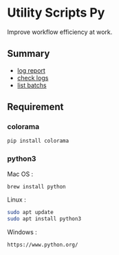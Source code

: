 # Utility Scripts Py

Improve workflow efficiency at work.

## Summary

- [log report](https://github.com/sohechai/Utils_Scripts_Py/tree/main/log_report)
- [check logs](https://github.com/sohechai/Utils_Scripts_Py/tree/main/check_logs)
- [list batchs](https://github.com/sohechai/Utils_Scripts_Py/tree/main/list_batch)

## Requirement

### colorama
```bash
pip install colorama
```

### python3

Mac OS :
```bash
brew install python
```
Linux :
```bash
sudo apt update
sudo apt install python3
```
Windows :
```bash
https://www.python.org/
```
